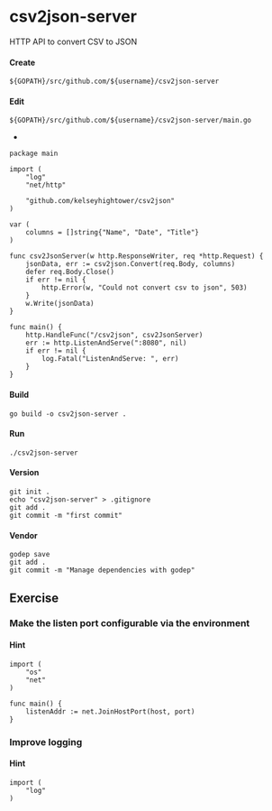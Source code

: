 # csv2json-server

HTTP API to convert CSV to JSON

#### Create

    ${GOPATH}/src/github.com/${username}/csv2json-server

#### Edit

    ${GOPATH}/src/github.com/${username}/csv2json-server/main.go

-

	package main

	import (
		"log"
		"net/http"

		"github.com/kelseyhightower/csv2json"
	)

	var (
		columns = []string{"Name", "Date", "Title"}
	)

	func csv2JsonServer(w http.ResponseWriter, req *http.Request) {
		jsonData, err := csv2json.Convert(req.Body, columns)
		defer req.Body.Close()
		if err != nil {
			http.Error(w, "Could not convert csv to json", 503)
		}
		w.Write(jsonData)
	}

	func main() {
		http.HandleFunc("/csv2json", csv2JsonServer)
		err := http.ListenAndServe(":8080", nil)
		if err != nil {
			log.Fatal("ListenAndServe: ", err)
		}
	}

#### Build

    go build -o csv2json-server .

#### Run

    ./csv2json-server

#### Version

    git init .
    echo "csv2json-server" > .gitignore
    git add .
    git commit -m "first commit"

#### Vendor

    godep save
    git add .
    git commit -m "Manage dependencies with godep"

## Exercise

### Make the listen port configurable via the environment

#### Hint

    import (
        "os"
        "net"
    )

    func main() {
        listenAddr := net.JoinHostPort(host, port)
    }

### Improve logging

#### Hint

    import (
        "log"
    )
